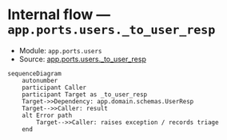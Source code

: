 # Internal flow — `app.ports.users._to_user_resp`

- Module: `app.ports.users`
- Source: [app.ports.users._to_user_resp](../Src/backend/app/ports/users.py#L16)

```mermaid
sequenceDiagram
    autonumber
    participant Caller
    participant Target as _to_user_resp
    Target->>Dependency: app.domain.schemas.UserResp
    Target-->>Caller: result
    alt Error path
        Target-->>Caller: raises exception / records triage
    end
```